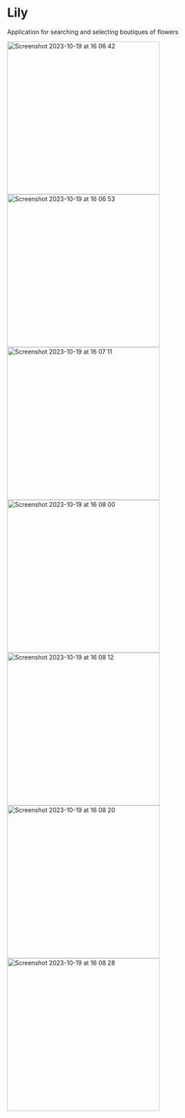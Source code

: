 # Lily

Application for searching and selecting boutiques of flowers

<img width="354" alt="Screenshot 2023-10-19 at 16 06 42" src="https://github.com/yerkebulanice/lily/assets/49164071/0c260ba2-ecc7-4c80-9913-85a0cb1675c9">
<img width="354" alt="Screenshot 2023-10-19 at 16 06 53" src="https://github.com/yerkebulanice/lily/assets/49164071/0e3b2a6f-8252-48eb-8cf2-2bfe458fe228">
<img width="354" alt="Screenshot 2023-10-19 at 16 07 11" src="https://github.com/yerkebulanice/lily/assets/49164071/fcea476c-71df-42ad-b166-56c4c504a87d">
<img width="354" alt="Screenshot 2023-10-19 at 16 08 00" src="https://github.com/yerkebulanice/lily/assets/49164071/ef8f4628-3ac6-4586-96df-2f3a3cda6d04">
<img width="354" alt="Screenshot 2023-10-19 at 16 08 12" src="https://github.com/yerkebulanice/lily/assets/49164071/533f831f-284c-4b0d-9e36-11e2a85cae0b">
<img width="354" alt="Screenshot 2023-10-19 at 16 08 20" src="https://github.com/yerkebulanice/lily/assets/49164071/09a07f7b-2f9c-422a-882a-58f8ee4d69e0">
<img width="354" alt="Screenshot 2023-10-19 at 16 08 28" src="https://github.com/yerkebulanice/lily/assets/49164071/47583efa-6cb7-46ad-ae44-6109d95fb8fd">
